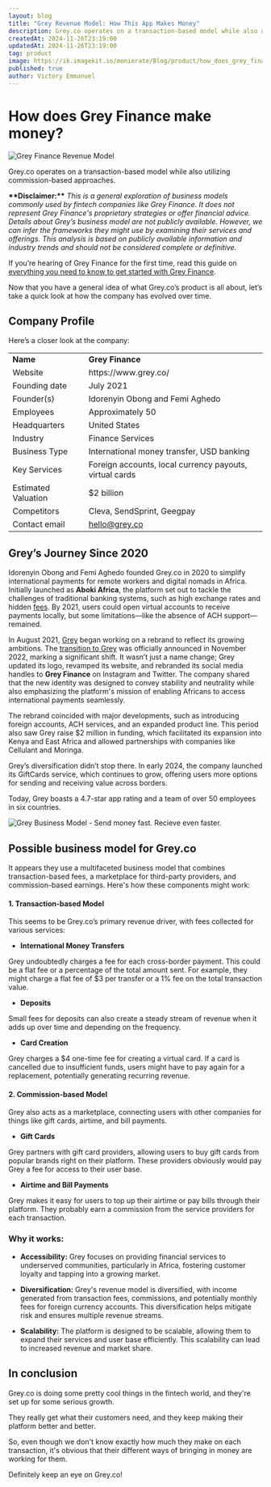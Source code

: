 ```yaml
---
layout: blog
title: "Grey Revenue Model: How This App Makes Money"
description: Grey.co operates on a transaction-based model while also utilizing commission-based approaches.  It appears they use a multifaceted business model that combines transaction-based fees, a marketplace for third-party providers, and commission-based earnings.
createdAt: 2024-11-26T23:19:00
updatedAt: 2024-11-26T23:19:00
tag: product
image: https://ik.imagekit.io/monierate/Blog/product/how_does_grey_finance_make_money.webp?updatedAt=1732655711331
published: true
author: Victory Emmanuel
---
```

# How does Grey Finance make money?

![Grey Finance Revenue Model](https://ik.imagekit.io/monierate/Blog/product/how_does_grey_finance_make_money.webp?updatedAt=1732655711331)

Grey.co operates on a transaction-based model while also utilizing commission-based approaches. 

**\*\*Disclaimer:\*\*** _This is a general exploration of business models commonly used by fintech companies like Grey Finance. It does not represent Grey Finance's proprietary strategies or offer financial advice. Details about Grey’s business model are not publicly available. However, we can infer the frameworks they might use by examining their services and offerings. This analysis is based on publicly available information and industry trends and should not be considered complete or definitive._

If you’re hearing of Grey Finance for the first time, read this guide on [everything you need to know to get started with Grey Finance](https://monierate.com/blog/grey-finance-everything-you-need-to-know).

Now that you have a general idea of what Grey.co’s product is all about, let’s take a quick look at how the company has evolved over time.


## Company Profile

Here’s a closer look at the company:

|                      |                                                           |
| -------------------- | --------------------------------------------------------- |
| **Name**             | **Grey Finance**                                          |
| Website              | https\://www\.grey.co/                                    |
| Founding date        | July 2021                                                 |
| Founder(s)           | Idorenyin Obong and Femi Aghedo                           |
| Employees            | Approximately 50                                          |
| Headquarters         | United States                                             |
| Industry             | Finance Services                                          |
| Business Type        | International money transfer, USD banking                 |
| Key Services         | Foreign accounts, local currency payouts, virtual cards   |
| Estimated Valuation  | $2 billion                                                |
| Competitors          | Cleva, SendSprint, Geegpay                                |
| Contact email        | <hello@grey.co>                                           |


## Grey’s Journey Since 2020

Idorenyin Obong and Femi Aghedo founded Grey.co in 2020 to simplify international payments for remote workers and digital nomads in Africa. Initially launched as **Aboki Africa**, the platform set out to tackle the challenges of traditional banking systems, such as high exchange rates and hidden [fees](https://monierate.com/blog/what-is-fees-and-what-you-need-to-know-about-it). By 2021, users could open virtual accounts to receive payments locally, but some limitations—like the absence of ACH support—remained.

In August 2021, [Grey](https://monierate.com/ng/compare/providers/grey-exchange-rates) began working on a rebrand to reflect its growing ambitions. The [transition to Grey](https://grey.co/blog/aboki-africa-becomes-grey) was officially announced in November 2022, marking a significant shift. It wasn’t just a name change; Grey updated its logo, revamped its website, and rebranded its social media handles to **Grey Finance** on Instagram and Twitter. The company shared that the new identity was designed to convey stability and neutrality while also emphasizing the platform's mission of enabling Africans to access international payments seamlessly.

The rebrand coincided with major developments, such as introducing foreign accounts, ACH services, and an expanded product line. This period also saw Grey raise $2 million in funding, which facilitated its expansion into Kenya and East Africa and allowed partnerships with companies like Cellulant and Moringa.

Grey’s diversification didn’t stop there. In early 2024, the company launched its GiftCards service, which continues to grow, offering users more options for sending and receiving value across borders.

Today, Grey boasts a 4.7-star app rating and a team of over 50 employees in six countries. 

![Grey Business Model - Send money fast. Recieve even faster.](https://ik.imagekit.io/monierate/Blog/product/grey-finance.jpeg) 


## Possible business model for Grey.co

It appears they use a multifaceted business model that combines transaction-based fees, a marketplace for third-party providers, and commission-based earnings. Here's how these components might work:

#### 1. Transaction-based Model

This seems to be Grey.co’s primary revenue driver, with fees collected for various services:

- **International Money Transfers** 

Grey undoubtedly charges a fee for each cross-border payment. This could be a flat fee or a percentage of the total amount sent. For example, they might charge a flat fee of $3 per transfer or a 1% fee on the total transaction value.

- **Deposits** 

Small fees for deposits can also create a steady stream of revenue when it adds up over time and depending on the frequency. 

- **Card Creation**

Grey charges a $4 one-time fee for creating a virtual card. If a card is cancelled due to insufficient funds, users might have to pay again for a replacement, potentially generating recurring revenue.


#### 2. Commission-based Model

Grey also acts as a marketplace, connecting users with other companies for things like gift cards, airtime, and bill payments.

- **Gift Cards**

Grey partners with gift card providers, allowing users to buy gift cards from popular brands right on their platform. These providers obviously would pay Grey a fee for access to their user base.

- **Airtime and Bill Payments** 

Grey makes it easy for users to top up their airtime or pay bills through their platform. They probably earn a commission from the service providers for each transaction.


### Why it works:

- **Accessibility:** Grey focuses on providing financial services to underserved communities, particularly in Africa, fostering customer loyalty and tapping into a growing market.   

- **Diversification:** Grey's revenue model is diversified, with income generated from transaction fees, commissions, and potentially monthly fees for foreign currency accounts. This diversification helps mitigate risk and ensures multiple revenue streams.   

- **Scalability:** The platform is designed to be scalable, allowing them to expand their services and user base efficiently. This scalability can lead to increased revenue and market share.   


## In conclusion

Grey.co is doing some pretty cool things in the fintech world, and they're set up for some serious growth. 

They really get what their customers need, and they keep making their platform better and better. 

So, even though we don't know exactly how much they make on each transaction, it's obvious that their different ways of bringing in money are working for them. 

Definitely keep an eye on Grey.co!
